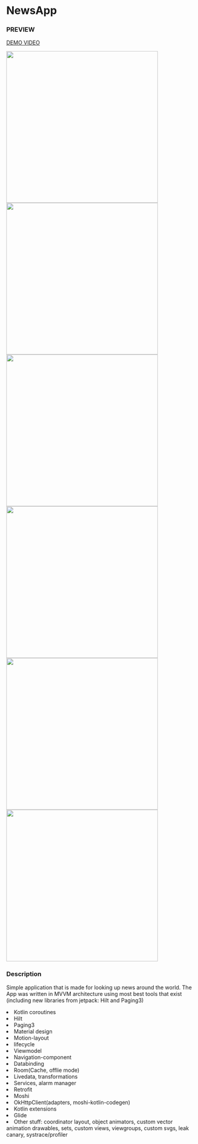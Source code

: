# NewsApp
<h3>PREVIEW</h3>
<p float="left">
<a href="http://danielktx.com/images/newsapp/newsapp.mp4" type="video/mp4">DEMO VIDEO</a>
</p>

<p float="left">
   <img width="400" src="http://danielktx.com/images/newsapp/Screenshot_20200806-080226.jpg" />
  <img width="400" src="http://danielktx.com/images/newsapp/Screenshot_20200806-080328.jpg" />
    <img width="400" src="http://danielktx.com/images/newsapp/Screenshot_20200806-080328.jpg" />
    <img width="400" src="http://danielktx.com/images/newsapp/Screenshot_20200806-080339.jpg" />
  <img width="400" src="http://danielktx.com/images/newsapp/Screenshot_20200806-080412.jpg" />
  <img width="400" src="http://danielktx.com/images/newsapp/Screenshot_20200806-080355.jpg" />
  </p>

<h3>Description</h3>
<p>Simple application that is made for looking up news around the world. The App was written in MVVM architecture using most best tools that exist (including new libraries from jetpack: Hilt and Paging3) </p>

  <li>Kotlin coroutines</li> 
  <li>Hilt</li>
  <li>Paging3</li>
  <li>Material design</li>
  <li>Motion-layout</li>
   <li>lifecycle</li>
  <li>Viewmodel</li>
  <li>Navigation-component</li> 
  <li>Databinding</li> 
  <li>Room(Cache, offlie mode)</li> 
  <li>Livedata, transformations</li> 
  <li>Services, alarm manager</li> 
  <li>Retrofit</li>
  <li>Moshi</li>
  <li>OkHttpClient(adapters, moshi-kotlin-codegen)</li> 
  <li>Kotlin extensions</li> 
  <li>Glide</li>
  <li>Other stuff: coordinator layout, object animators, custom vector animation drawables, sets, custom views, viewgroups, custom svgs, leak canary, systrace/profiler</li>
</p>
